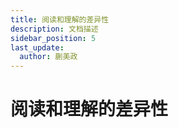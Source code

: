 ```yaml
---
title: 阅读和理解的差异性
description: 文档描述
sidebar_position: 5
last_update:
  author: 蒯美政
---
```


# 阅读和理解的差异性

